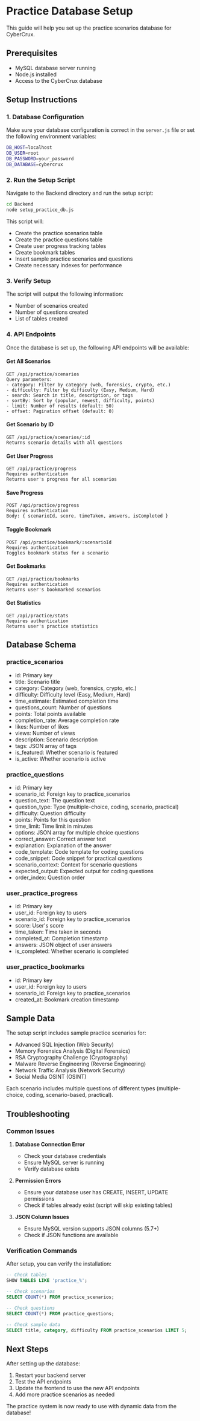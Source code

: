 # Practice Database Setup

This guide will help you set up the practice scenarios database for CyberCrux.

## Prerequisites

- MySQL database server running
- Node.js installed
- Access to the CyberCrux database

## Setup Instructions

### 1. Database Configuration

Make sure your database configuration is correct in the `server.js` file or set the following environment variables:

```bash
DB_HOST=localhost
DB_USER=root
DB_PASSWORD=your_password
DB_DATABASE=cybercrux
```

### 2. Run the Setup Script

Navigate to the Backend directory and run the setup script:

```bash
cd Backend
node setup_practice_db.js
```

This script will:
- Create the practice scenarios table
- Create the practice questions table
- Create user progress tracking tables
- Create bookmark tables
- Insert sample practice scenarios and questions
- Create necessary indexes for performance

### 3. Verify Setup

The script will output the following information:
- Number of scenarios created
- Number of questions created
- List of tables created

### 4. API Endpoints

Once the database is set up, the following API endpoints will be available:

#### Get All Scenarios
```
GET /api/practice/scenarios
Query parameters:
- category: Filter by category (web, forensics, crypto, etc.)
- difficulty: Filter by difficulty (Easy, Medium, Hard)
- search: Search in title, description, or tags
- sortBy: Sort by (popular, newest, difficulty, points)
- limit: Number of results (default: 50)
- offset: Pagination offset (default: 0)
```

#### Get Scenario by ID
```
GET /api/practice/scenarios/:id
Returns scenario details with all questions
```

#### Get User Progress
```
GET /api/practice/progress
Requires authentication
Returns user's progress for all scenarios
```

#### Save Progress
```
POST /api/practice/progress
Requires authentication
Body: { scenarioId, score, timeTaken, answers, isCompleted }
```

#### Toggle Bookmark
```
POST /api/practice/bookmark/:scenarioId
Requires authentication
Toggles bookmark status for a scenario
```

#### Get Bookmarks
```
GET /api/practice/bookmarks
Requires authentication
Returns user's bookmarked scenarios
```

#### Get Statistics
```
GET /api/practice/stats
Requires authentication
Returns user's practice statistics
```

## Database Schema

### practice_scenarios
- id: Primary key
- title: Scenario title
- category: Category (web, forensics, crypto, etc.)
- difficulty: Difficulty level (Easy, Medium, Hard)
- time_estimate: Estimated completion time
- questions_count: Number of questions
- points: Total points available
- completion_rate: Average completion rate
- likes: Number of likes
- views: Number of views
- description: Scenario description
- tags: JSON array of tags
- is_featured: Whether scenario is featured
- is_active: Whether scenario is active

### practice_questions
- id: Primary key
- scenario_id: Foreign key to practice_scenarios
- question_text: The question text
- question_type: Type (multiple-choice, coding, scenario, practical)
- difficulty: Question difficulty
- points: Points for this question
- time_limit: Time limit in minutes
- options: JSON array for multiple choice questions
- correct_answer: Correct answer text
- explanation: Explanation of the answer
- code_template: Code template for coding questions
- code_snippet: Code snippet for practical questions
- scenario_context: Context for scenario questions
- expected_output: Expected output for coding questions
- order_index: Question order

### user_practice_progress
- id: Primary key
- user_id: Foreign key to users
- scenario_id: Foreign key to practice_scenarios
- score: User's score
- time_taken: Time taken in seconds
- completed_at: Completion timestamp
- answers: JSON object of user answers
- is_completed: Whether scenario is completed

### user_practice_bookmarks
- id: Primary key
- user_id: Foreign key to users
- scenario_id: Foreign key to practice_scenarios
- created_at: Bookmark creation timestamp

## Sample Data

The setup script includes sample practice scenarios for:
- Advanced SQL Injection (Web Security)
- Memory Forensics Analysis (Digital Forensics)
- RSA Cryptography Challenge (Cryptography)
- Malware Reverse Engineering (Reverse Engineering)
- Network Traffic Analysis (Network Security)
- Social Media OSINT (OSINT)

Each scenario includes multiple questions of different types (multiple-choice, coding, scenario-based, practical).

## Troubleshooting

### Common Issues

1. **Database Connection Error**
   - Check your database credentials
   - Ensure MySQL server is running
   - Verify database exists

2. **Permission Errors**
   - Ensure your database user has CREATE, INSERT, UPDATE permissions
   - Check if tables already exist (script will skip existing tables)

3. **JSON Column Issues**
   - Ensure MySQL version supports JSON columns (5.7+)
   - Check if JSON functions are available

### Verification Commands

After setup, you can verify the installation:

```sql
-- Check tables
SHOW TABLES LIKE 'practice_%';

-- Check scenarios
SELECT COUNT(*) FROM practice_scenarios;

-- Check questions
SELECT COUNT(*) FROM practice_questions;

-- Check sample data
SELECT title, category, difficulty FROM practice_scenarios LIMIT 5;
```

## Next Steps

After setting up the database:

1. Restart your backend server
2. Test the API endpoints
3. Update the frontend to use the new API endpoints
4. Add more practice scenarios as needed

The practice system is now ready to use with dynamic data from the database! 